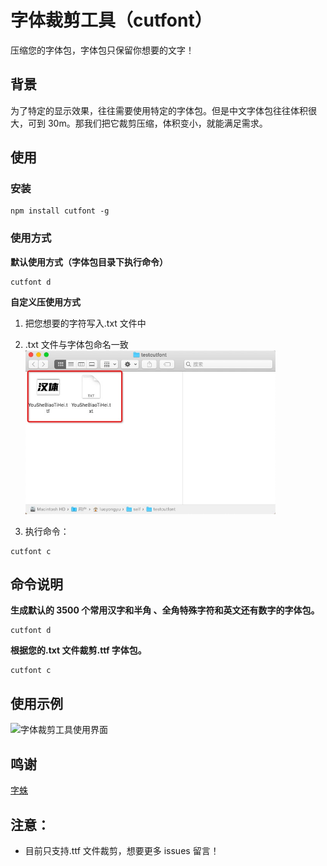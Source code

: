# 字体裁剪工具（cutfont）

压缩您的字体包，字体包只保留你想要的文字！

## 背景

为了特定的显示效果，往往需要使用特定的字体包。但是中文字体包往往体积很大，可到 30m。那我们把它裁剪压缩，体积变小，就能满足需求。

## 使用

### 安装

```shell
npm install cutfont -g
```

### 使用方式
**默认使用方式（字体包目录下执行命令）**
```shell
cutfont d
```

**自定义压使用方式**

1. 把您想要的字符写入.txt 文件中
2. .txt 文件与字体包命名一致
   <img alt="字体裁剪工具使用界面" width="400" src="https://raw.githubusercontent.com/Leslie-Chuan/cutfont/main/example/step1.jpg">

3. 执行命令：

```shell
cutfont c
```

## 命令说明

**生成默认的 3500 个常用汉字和半角 、全角特殊字符和英文还有数字的字体包。**

```shell
cutfont d
```

**根据您的.txt 文件裁剪.ttf 字体包。**

```shell
cutfont c
```

## 使用示例

<img alt="字体裁剪工具使用界面" width="700" src="https://raw.githubusercontent.com/Leslie-Chuan/cutfont/main/example/use.gif">

## 鸣谢

[字蛛](https://github.com/aui/font-spider)

## 注意：

- 目前只支持.ttf 文件裁剪，想要更多 issues 留言！
